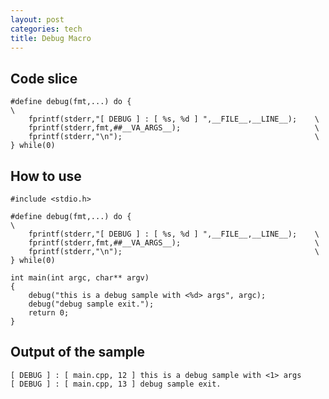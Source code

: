 ```yaml
---
layout: post
categories: tech
title: Debug Macro
---
```


## Code slice

    #define debug(fmt,...) do {                                             \
        fprintf(stderr,"[ DEBUG ] : [ %s, %d ] ",__FILE__,__LINE__);    \
        fprintf(stderr,fmt,##__VA_ARGS__);                              \
        fprintf(stderr,"\n");                                           \
    } while(0)

## How to use

    #include <stdio.h>
    
    #define debug(fmt,...) do {                                             \
        fprintf(stderr,"[ DEBUG ] : [ %s, %d ] ",__FILE__,__LINE__);    \
        fprintf(stderr,fmt,##__VA_ARGS__);                              \
        fprintf(stderr,"\n");                                           \
    } while(0)
    
    int main(int argc, char** argv)
    {
        debug("this is a debug sample with <%d> args", argc);
        debug("debug sample exit.");
        return 0;
    }

## Output of the sample

    [ DEBUG ] : [ main.cpp, 12 ] this is a debug sample with <1> args
    [ DEBUG ] : [ main.cpp, 13 ] debug sample exit.
